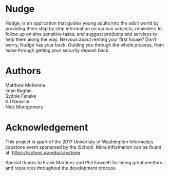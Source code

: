 # Nudge
Nudge, is an application that guides young adults into the adult world by providing them step by step information on various subjects, reminders to follow up on time sensitive tasks, and suggest products and services to help them along the way. Nervous about renting your first house? Don’t worry, Nudge has your back. Guiding you through the whole process, from lease through getting your security deposit back. 

# Authors
Matthew McKenna<br />
Iman Baghai<br />
Sydnie Fenske<br />
KJ Neaville<br />
Nick Montgomery





# Acknowledgement
This project is apart of the 2017 Univeristy of Washingtion Informatics capstone event sponsored by the iSchool. More information can be found at: https://ischool.uw.edu/capstone

Special thanks to Frank Martinez and Phil Fawcett for being great mentors and resources throughout the development process.

